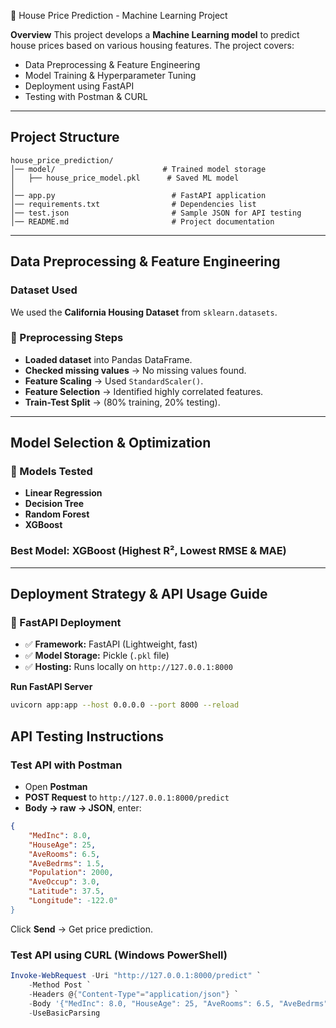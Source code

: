 🏡 House Price Prediction - Machine Learning Project

**Overview**
This project develops a **Machine Learning model** to predict house prices based on various housing features. The project covers:

- Data Preprocessing & Feature Engineering
- Model Training & Hyperparameter Tuning  
- Deployment using FastAPI
- Testing with Postman & CURL 

---

## Project Structure
```
house_price_prediction/
│── model/                        # Trained model storage
│   ├── house_price_model.pkl      # Saved ML model
│
│── app.py                          # FastAPI application
│── requirements.txt                # Dependencies list
│── test.json                       # Sample JSON for API testing
│── README.md                       # Project documentation
```

---

## Data Preprocessing & Feature Engineering
### Dataset Used
We used the **California Housing Dataset** from `sklearn.datasets`.

### 🔹 Preprocessing Steps
-  **Loaded dataset** into Pandas DataFrame.
-  **Checked missing values** → No missing values found.
-  **Feature Scaling** → Used `StandardScaler()`.
-  **Feature Selection** → Identified highly correlated features.
-  **Train-Test Split** → (80% training, 20% testing).

---

## Model Selection & Optimization
### 🔹 Models Tested
- **Linear Regression**
- **Decision Tree**
- **Random Forest**
- **XGBoost**  

### Best Model: **XGBoost** (Highest R², Lowest RMSE & MAE)

---

## Deployment Strategy & API Usage Guide
### 🔹 FastAPI Deployment
- ✅ **Framework:** FastAPI (Lightweight, fast)
- ✅ **Model Storage:** Pickle (`.pkl` file)
- ✅ **Hosting:** Runs locally on `http://127.0.0.1:8000`

 **Run FastAPI Server**
```bash
uvicorn app:app --host 0.0.0.0 --port 8000 --reload
```

## API Testing Instructions
### Test API with Postman
- Open **Postman**  
- **POST Request** to `http://127.0.0.1:8000/predict`  
- **Body → raw → JSON**, enter:
```json
{
    "MedInc": 8.0,
    "HouseAge": 25,
    "AveRooms": 6.5,
    "AveBedrms": 1.5,
    "Population": 2000,
    "AveOccup": 3.0,
    "Latitude": 37.5,
    "Longitude": -122.0"
}
```
Click **Send** → Get price prediction.

### Test API using CURL (Windows PowerShell)
```powershell
Invoke-WebRequest -Uri "http://127.0.0.1:8000/predict" `
    -Method Post `
    -Headers @{"Content-Type"="application/json"} `
    -Body '{"MedInc": 8.0, "HouseAge": 25, "AveRooms": 6.5, "AveBedrms": 1.5, "Population": 2000, "AveOccup": 3.0, "Latitude": 37.5, "Longitude": -122.0}' `
    -UseBasicParsing
```


